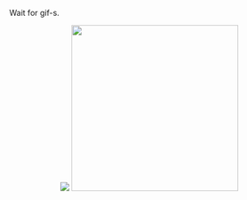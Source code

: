 Wait for gif-s. 

<p align="center">
  <img src="Aviatickets/Assets.xcassets/recordings/return_3.gif">
  <img src="Aviatickets/Assets.xcassets/recordings/return.gif" width="300">
</p>
